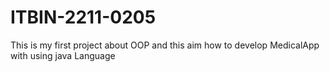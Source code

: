 # ITBIN-2211-0205
 This is my first project about OOP and this aim how to develop MedicalApp with using java Language
